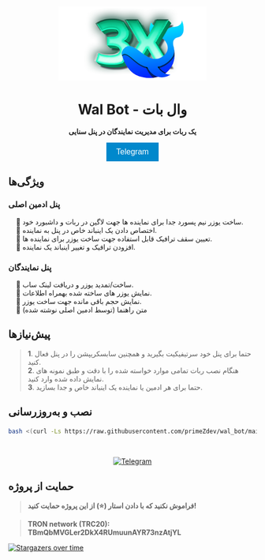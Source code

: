 <p align="center">
  <img width="300px" src="./media/wal_bot.png" alt="Wal Bot">
  <h1 align="center">Wal Bot - وال بات</h1>
  <p align="center"><b>یک ربات برای مدیریت نمایندگان در پنل سنایی</b></p>
</p>

<p align="center">
  <a href="https://t.me/primez_dev" style="text-decoration:none;">
    <button style="background-color: #0088cc; color: white; border: none; padding: 10px 20px; font-size: 16px; cursor: pointer;">
      Telegram
    </button>
  </a>
</p>



##  ویژگی‌ها

###  **پنل ادمین اصلی**
&nbsp;&nbsp;&nbsp;&nbsp;🔹  ساخت یوزر نیم پسورد جدا برای نماینده ها جهت لاگین در ربات و داشبورد خود.<br>
&nbsp;&nbsp;&nbsp;&nbsp;🔹 اختصاص دادن یک اینباند خاص در پنل به نماینده.<br>
&nbsp;&nbsp;&nbsp;&nbsp;🔹 تعیین سقف ترافیک قابل استفاده جهت ساخت یوزر برای نماینده ها.<br>
&nbsp;&nbsp;&nbsp;&nbsp;🔹 افزودن ترافیک و تغییر اینباند یک نماینده.

###  **پنل نمایندگان**
&nbsp;&nbsp;&nbsp;&nbsp;🔹  ساخت/تمدید یوزر و دریافت لینک ساب.<br>
&nbsp;&nbsp;&nbsp;&nbsp;🔹 نمایش یوزر های ساخته شده بهمراه اطلاعات.<br>
&nbsp;&nbsp;&nbsp;&nbsp;🔹 نمایش حجم باقی مانده جهت ساخت یوزر.<br>
&nbsp;&nbsp;&nbsp;&nbsp;🔹 متن راهنما (توسط ادمین اصلی نوشته شده)


##  **پیش‌نیازها**
> **1**. حتما برای پنل خود سرتیفیکیت بگیرید و همچنین سابسکریپشن را در پنل فعال کنید.<br>
**2**. هنگام نصب ربات تمامی موارد خواسته شده را با دقت و طبق نمونه های نمایش داده شده وارد کنید.<br>
**3**. حتما برای هر ادمین یا نماینده یک اینباند خاص و جدا بسازید.



##  **نصب و به‌روزرسانی**
```bash
bash <(curl -Ls https://raw.githubusercontent.com/primeZdev/wal_bot/main/install.sh)
```

<br>
<p align="center">
  <a href="https://t.me/primez_dev">
    <img src="https://img.shields.io/badge/Telegram-Last news-blue?style=flat-square&logo=telegram" alt="Telegram">
  </a>
</p>



## حمایت از پروژه
> **فراموش نکنید که با دادن استار (⭐) از این پروژه حمایت کنید!**  <br>


> **TRON network (TRC20): TBmQbMVGLer2DkX4RUmuunAYR73nzAtjYL**

[![Stargazers over time](https://starchart.cc/primeZdev/wal_bot.svg?variant=adaptive)](https://starchart.cc/primeZdev/wal_bot)
